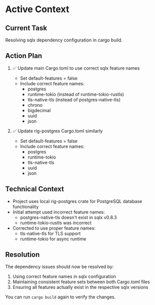 # Active Context

## Current Task

Resolving sqlx dependency configuration in cargo build.

## Action Plan

1. ✅ Update main Cargo.toml to use correct sqlx feature names
   - Set default-features = false
   - Include correct feature names:
     - postgres
     - runtime-tokio (instead of runtime-tokio-rustls)
     - tls-native-tls (instead of postgres-native-tls)
     - chrono
     - bigdecimal
     - uuid
     - json

2. ✅ Update rig-postgres Cargo.toml similarly
   - Set default-features = false
   - Include correct feature names:
     - postgres
     - runtime-tokio
     - tls-native-tls
     - uuid
     - json

## Technical Context

- Project uses local rig-postgres crate for PostgreSQL database functionality
- Initial attempt used incorrect feature names:
  - postgres-native-tls doesn't exist in sqlx v0.8.3
  - runtime-tokio-rustls was incorrect
- Corrected to use proper feature names:
  - tls-native-tls for TLS support
  - runtime-tokio for async runtime

## Resolution

The dependency issues should now be resolved by:

1. Using correct feature names in sqlx configuration
2. Maintaining consistent feature sets between both Cargo.toml files
3. Ensuring all features actually exist in the respective sqlx versions

You can run `cargo build` again to verify the changes.
